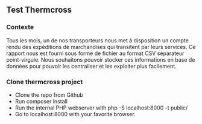 ## Test Thermcross

### Contexte
Tous les mois, un de nos transporteurs nous met à disposition un compte rendu des expéditions de marchandises qui transitent par leurs services.
Ce rapport nous est fourni sous forme de fichier au format CSV séparateur point-virgule.
Nous souhaitons pouvoir stocker ces informations en base de données pour pouvoir les centraliser et les exploiter plus facilement.

### Clone thermcross project

- Clone the repo from Github
- Run composer install
- Run the internal PHP webserver with php -S localhost:8000 -t public/
- Go to localhost:8000 with your favorite browser.

